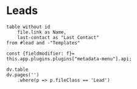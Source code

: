 # Leads
```dataview
table without id
	file.link as Name,
	last-contact as "Last Contact"
from #lead and -"Templates"
```

```dataviewjs
const {fieldmodifier: f}=
this.app.plugins.plugins["metadata-menu"].api;

dv.table
dv.pages('')
	.where(p => p.fileClass == 'Lead')
```